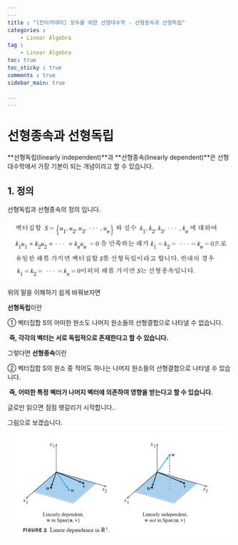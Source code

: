 ```yaml
---
​---
title : "[칸아카데미] 모두를 위한 선형대수학 - 선형종속과 선형독립"
categories :
    - Linear Algebra
tag :
    - Linear Algebra
toc: true
toc_sticky : true
comments : true
sidebar_main: true

​---
---
```


# 선형종속과 선형독립

**선형독립(linearly independent)**과 **선형종속(linearly dependent)**은 선형대수학에서 가장 기본이 되는 개념이라고 할 수 있습니다.

## 1. 정의

선형독립과 선형종속의 정의 입니다.

![linear_independent](../../images/linear_independent.JPEG)

위의 말을 이해하기 쉽게 바꿔보자면

**선형독립**이란

① 벡터집합 S의 어떠한 원소도 나머지 원소들의 선형결합으로 나타낼 수 없습니다.

​     **즉, 각각의 벡터는 서로 독립적으로 존재한다고 할 수 있습니다.**

그렇다면 **선형종속**이란

② 벡터집합 S의 원소 중 적어도 하나는 나머지 원소들의 선형결합으로 나타낼 수 있습니다.

​     **즉, 어떠한 특정 벡터가 나머지 벡터에 의존하여 영향을 받는다고 할 수 있습니다.**

글로만 읽으면 점점 헷갈리기 시작합니다.. 

그림으로 보겠습니다.

![img](../../images/선형독립.png)